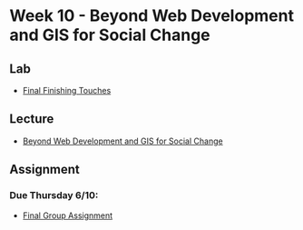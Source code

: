 # Week 10 - Beyond Web Development and GIS for Social Change

## Lab
-  [Final Finishing Touches](./Lab/)
<!-- -  [Lab 10 Slides](./Materials/AA191_S_W8_Lab_8.pdf) -->

## Lecture
- [Beyond Web Development and GIS for Social Change](./materials/AA191_S_W10_Lecture_10.pdf)

## Assignment
### Due Thursday 6/10:
- [Final Group Assignment](../final_group_assignment.md)
  
